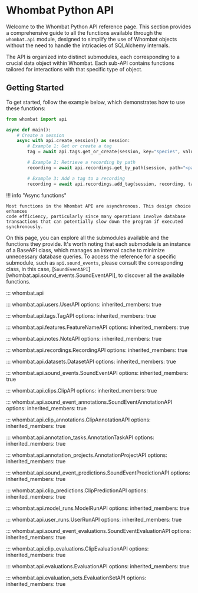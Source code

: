 # Whombat Python API

Welcome to the Whombat Python API reference page. This section provides a
comprehensive guide to all the functions available through the `whombat.api`
module, designed to simplify the use of Whombat objects without the need to
handle the intricacies of SQLAlchemy internals.

The API is organized into distinct submodules, each corresponding to a crucial
data object within Whombat. Each sub-API contains functions tailored for
interactions with that specific type of object.

## Getting Started

To get started, follow the example below, which demonstrates how to use these functions:

```python
from whombat import api

async def main():
    # Create a session
    async with api.create_session() as session:
        # Example 1: Get or create a tag
        tag = await api.tags.get_or_create(session, key="species", value="Myotis myotis")

        # Example 2: Retrieve a recording by path
        recording = await api.recordings.get_by_path(session, path="<path_to_file>")

        # Example 3: Add a tag to a recording
        recording = await api.recordings.add_tag(session, recording, tag)
```

!!! info "Async functions"

    Most functions in the Whombat API are asynchronous. This design choice enhances
    code efficiency, particularly since many operations involve database
    transactions that can potentially slow down the program if executed
    synchronously.

On this page, you can explore all the submodules available and the functions
they provide. It's worth noting that each submodule is an instance of a BaseAPI
class, which manages an internal cache to minimize unnecessary database
queries. To access the reference for a specific submodule, such as
`api.sound_events`, please consult the corresponding class, in this case,
[`SoundEventAPI`][whombat.api.sound_events.SoundEventAPI], to discover all the available functions.

::: whombat.api

::: whombat.api.users.UserAPI
    options:
        inherited_members: true

::: whombat.api.tags.TagAPI
    options:
        inherited_members: true

::: whombat.api.features.FeatureNameAPI
    options:
        inherited_members: true

::: whombat.api.notes.NoteAPI
    options:
        inherited_members: true

::: whombat.api.recordings.RecordingAPI
    options:
        inherited_members: true

::: whombat.api.datasets.DatasetAPI
    options:
        inherited_members: true

::: whombat.api.sound_events.SoundEventAPI
    options:
        inherited_members: true

::: whombat.api.clips.ClipAPI
    options:
        inherited_members: true

::: whombat.api.sound_event_annotations.SoundEventAnnotationAPI
    options:
        inherited_members: true

::: whombat.api.clip_annotations.ClipAnnotationAPI
    options:
        inherited_members: true

::: whombat.api.annotation_tasks.AnnotationTaskAPI
    options:
        inherited_members: true

::: whombat.api.annotation_projects.AnnotationProjectAPI
    options:
        inherited_members: true

::: whombat.api.sound_event_predictions.SoundEventPredictionAPI
    options:
        inherited_members: true

::: whombat.api.clip_predictions.ClipPredictionAPI
    options:
        inherited_members: true

::: whombat.api.model_runs.ModelRunAPI
    options:
        inherited_members: true

::: whombat.api.user_runs.UserRunAPI
    options:
        inherited_members: true

::: whombat.api.sound_event_evaluations.SoundEventEvaluationAPI
    options:
        inherited_members: true

::: whombat.api.clip_evaluations.ClipEvaluationAPI
    options:
        inherited_members: true

::: whombat.api.evaluations.EvaluationAPI
    options:
        inherited_members: true

::: whombat.api.evaluation_sets.EvaluationSetAPI
    options:
        inherited_members: true
